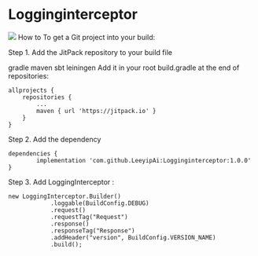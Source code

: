 # Logginginterceptor
[![](https://jitpack.io/v/LeeyipAi/Logginginterceptor.svg)](https://jitpack.io/#LeeyipAi/Logginginterceptor)
How to
To get a Git project into your build:

Step 1. Add the JitPack repository to your build file

gradle
maven
sbt
leiningen
Add it in your root build.gradle at the end of repositories:

	allprojects {
		repositories {
			...
			maven { url 'https://jitpack.io' }
		}
	}
Step 2. Add the dependency

	dependencies {
	        implementation 'com.github.LeeyipAi:Logginginterceptor:1.0.0'
	}
Step 3. Add LoggingInterceptor 	:
	 
	new LoggingInterceptor.Builder()
                .loggable(BuildConfig.DEBUG)
                .request()
                .requestTag("Request")
                .response()
                .responseTag("Response")
                .addHeader("version", BuildConfig.VERSION_NAME)
                .build();
	
